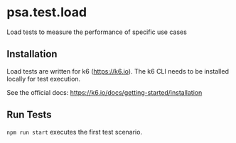 # psa.test.load

Load tests to measure the performance of specific use cases

## Installation

Load tests are written for k6 (https://k6.io). The k6 CLI needs to be installed locally for test execution.

See the official docs: <https://k6.io/docs/getting-started/installation>

## Run Tests

`npm run start` executes the first test scenario.
